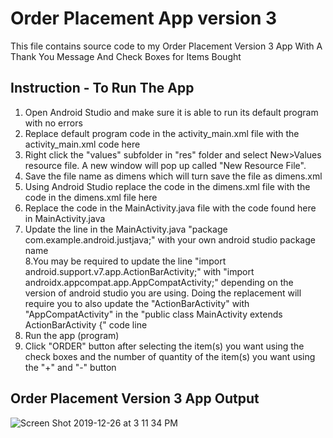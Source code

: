# Order Placement App version 3
This file contains source code to my Order Placement Version 3 App With A Thank You Message 
And Check Boxes for Items Bought

## Instruction - To Run The App
1. Open Android Studio and make sure it is able to run its default program with no errors<br>
2. Replace default program code in the activity_main.xml file with the activity_main.xml code here<br>
3. Right click the "values" subfolder in "res" folder and select New>Values resource file. A new window will pop up called "New Resource File".<br>
4. Save the file name as dimens which will turn save the file as dimens.xml<br>
5. Using Android Studio replace the code in the dimens.xml file with the code in the dimens.xml file here<br>
6. Replace the code in the MainActivity.java file with the code found here in MainActivity.java<br>
7. Update the line in the MainActivity.java "package com.example.android.justjava;" with your own android studio package name<br>
8.You may be required to update the line "import android.support.v7.app.ActionBarActivity;" with "import androidx.appcompat.app.AppCompatActivity;" depending on the version of android studio you are using. Doing the replacement will require you to also update the "ActionBarActivity" with "AppCompatActivity" in the "public class MainActivity extends ActionBarActivity {" code line<br>
7. Run the app (program)<br>
8. Click "ORDER" button after selecting the item(s) you want using the check boxes and the number of quantity of the item(s) you want using the "+" and "-" button

##  Order Placement Version 3 App Output
![Screen Shot 2019-12-26 at 3 11 34 PM](https://user-images.githubusercontent.com/13493736/71492105-06ed3800-27f2-11ea-9feb-6161ac6a1e60.png)
